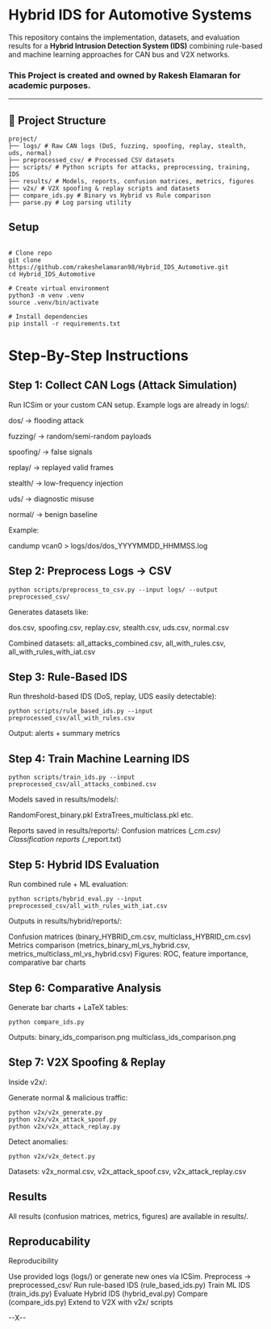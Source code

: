 # Hybrid IDS for Automotive Systems

This repository contains the implementation, datasets, and evaluation results for a **Hybrid Intrusion Detection System (IDS)** combining rule-based and machine learning approaches for CAN bus and V2X networks.

### This Project is created and owned by Rakesh Elamaran for academic purposes.
---

## 📂 Project Structure

```
project/
├── logs/ # Raw CAN logs (DoS, fuzzing, spoofing, replay, stealth, uds, normal)
├── preprocessed_csv/ # Processed CSV datasets
├── scripts/ # Python scripts for attacks, preprocessing, training, IDS
├── results/ # Models, reports, confusion matrices, metrics, figures
├── v2x/ # V2X spoofing & replay scripts and datasets
├── compare_ids.py # Binary vs Hybrid vs Rule comparison
├── parse.py # Log parsing utility
```

## Setup

```

# Clone repo
git clone https://github.com/rakeshelamaran98/Hybrid_IDS_Automotive.git
cd Hybrid_IDS_Automotive

# Create virtual environment
python3 -m venv .venv
source .venv/bin/activate

# Install dependencies
pip install -r requirements.txt

```

# Step-By-Step Instructions

## Step 1: Collect CAN Logs (Attack Simulation)

Run ICSim or your custom CAN setup. Example logs are already in logs/:

dos/ → flooding attack

fuzzing/ → random/semi-random payloads

spoofing/ → false signals

replay/ → replayed valid frames

stealth/ → low-frequency injection

uds/ → diagnostic misuse

normal/ → benign baseline

Example:

candump vcan0 > logs/dos/dos_YYYYMMDD_HHMMSS.log


## Step 2: Preprocess Logs → CSV

```
python scripts/preprocess_to_csv.py --input logs/ --output preprocessed_csv/
```

Generates datasets like:

dos.csv, spoofing.csv, replay.csv, stealth.csv, uds.csv, normal.csv

Combined datasets:
all_attacks_combined.csv, all_with_rules.csv, all_with_rules_with_iat.csv

## Step 3: Rule-Based IDS

Run threshold-based IDS (DoS, replay, UDS easily detectable):

```
python scripts/rule_based_ids.py --input preprocessed_csv/all_with_rules.csv
```
Output: alerts + summary metrics

## Step 4: Train Machine Learning IDS

```
python scripts/train_ids.py --input preprocessed_csv/all_attacks_combined.csv

```
Models saved in results/models/:

RandomForest_binary.pkl
ExtraTrees_multiclass.pkl
etc.

Reports saved in results/reports/:
Confusion matrices (*_cm.csv)
Classification reports (*_report.txt)

## Step 5: Hybrid IDS Evaluation

Run combined rule + ML evaluation:

```
python scripts/hybrid_eval.py --input preprocessed_csv/all_with_rules_with_iat.csv
```

Outputs in results/hybrid/reports/:

Confusion matrices (binary_HYBRID_cm.csv, multiclass_HYBRID_cm.csv)
Metrics comparison (metrics_binary_ml_vs_hybrid.csv, metrics_multiclass_ml_vs_hybrid.csv)
Figures: ROC, feature importance, comparative bar charts

## Step 6: Comparative Analysis

Generate bar charts + LaTeX tables:

```
python compare_ids.py
```

Outputs:
binary_ids_comparison.png
multiclass_ids_comparison.png

## Step 7: V2X Spoofing & Replay

Inside v2x/:

Generate normal & malicious traffic:

```
python v2x/v2x_generate.py
python v2x/v2x_attack_spoof.py
python v2x/v2x_attack_replay.py
```
Detect anomalies:

```
python v2x/v2x_detect.py
```

Datasets: v2x_normal.csv, v2x_attack_spoof.csv, v2x_attack_replay.csv

## Results
All results (confusion matrices, metrics, figures) are available in results/.

## Reproducability

Reproducibility

Use provided logs (logs/) or generate new ones via ICSim.
Preprocess → preprocessed_csv/
Run rule-based IDS (rule_based_ids.py)
Train ML IDS (train_ids.py)
Evaluate Hybrid IDS (hybrid_eval.py)
Compare (compare_ids.py)
Extend to V2X with v2x/ scripts


--X--
